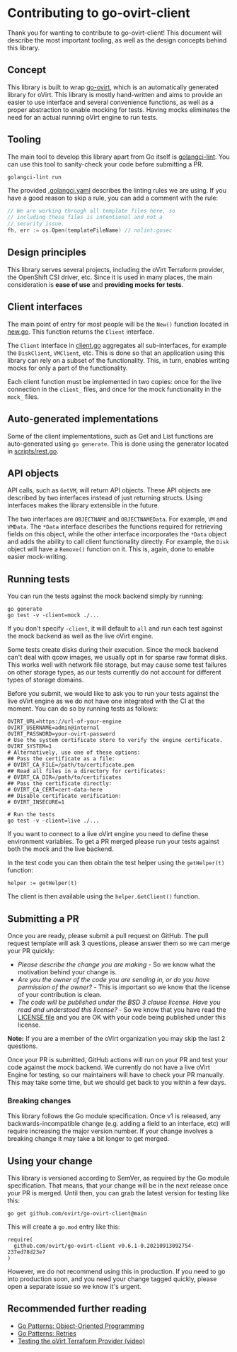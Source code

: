 # Contributing to go-ovirt-client

Thank you for wanting to contribute to go-ovirt-client! This document will describe the most important tooling, as well as the design concepts behind this library.

## Concept

This library is built to wrap [go-ovirt](https://github.com/ovirt/go-ovirt), which is an automatically generated library for oVirt. This library is mostly hand-written and aims to provide an easier to use interface and several convenience functions, as well as a proper abstraction to enable mocking for tests. Having mocks eliminates the need for an actual running oVirt engine to run tests.

## Tooling

The main tool to develop this library apart from Go itself is [golangci-lint](https://golangci-lint.run). You can use this tool to sanity-check your code before submitting a PR.

```
golangci-lint run
```

The provided [.golangci.yaml](.golangci.yml) describes the linting rules we are using. If you have a good reason to skip a rule, you can add a comment with the rule:

```go
// We are working through all template files here, so
// including these files is intentional and not a
// security issue.
fh, err := os.Open(templateFileName) // nolint:gosec
```

## Design principles

This library serves several projects, including the oVirt Terraform provider, the OpenShift CSI driver, etc. Since it is used in many places, the main consideration is **ease of use** and **providing mocks for tests**.

## Client interfaces

The main point of entry for most people will be the `New()` function located in [new.go](new.go). This function returns the `Client` interface. 

The `Client` interface in [client.go](client.go) aggregates all sub-interfaces, for example the `DiskClient`, `VMClient`, etc. This is done so that an application using this library can rely on a subset of the functionality. This, in turn, enables writing mocks for only a part of the functionality.

Each client function must be implemented in two copies: once for the live connection in the `client_` files, and once for the mock functionality in the `mock_` files.

## Auto-generated implementations

Some of the client implementations, such as Get and List functions are auto-generated using `go generate`. This is done using the generator located in [scripts/rest.go](scripts/rest.go).

## API objects

API calls, such as `GetVM`, will return API objects. These API objects are described by two interfaces instead of just returning structs. Using interfaces makes the library extensible in the future.

The two interfaces are `OBJECTNAME` and `OBJECTNAMEData`. For example, `VM` and `VMData`. The `*Data` interface describes the functions required for retrieving fields on this object, while the other interface incorporates the `*Data` object and adds the ability to call client functionality directly. For example, the `Disk` object will have a `Remove()` function on it. This is, again, done to enable easier mock-writing.

## Running tests

You can run the tests against the mock backend simply by running:

```
go generate
go test -v -client=mock ./...
```

If you don't specify `-client`, it will default to `all` and run each test against the mock backend as well as the live oVirt engine.

Some tests create disks during their execution. Since the mock backend can't deal with qcow images, we usually opt in for sparse raw format disks. This works well with network file storage, but may cause some test failures on other storage types, as our tests currently do not account for different types of storage domains. 

Before you submit, we would like to ask you to run your tests against the live oVirt engine as we do not have one integrated with the CI at the moment. You can do so by running tests as follows:

```
OVIRT_URL=https://url-of-your-engine
OVIRT_USERNAME=admin@internal
OVIRT_PASSWORD=your-ovirt-password
# Use the system certificate store to verify the engine certificate.
OVIRT_SYSTEM=1
# Alternatively, use one of these options:
## Pass the certificate as a file:
# OVIRT_CA_FILE=/path/to/certificate.pem
## Read all files in a directory for certificates:
# OVIRT_CA_DIR=/path/to/certificates
## Pass the certificate directly:
# OVIRT_CA_CERT=cert-data-here
## Disable certificate verification:
# OVIRT_INSECURE=1

# Run the tests
go test -v -client=live ./...
```

If you want to connect to a live oVirt engine you need to define these environment variables.
To get a PR merged please run your tests against both the mock and the live backend.

In the test code you can then obtain the test helper using the `getHelper(t)` function:

```
helper := getHelper(t)
```

The client is then available using the `helper.GetClient()` function. 

## Submitting a PR

Once you are ready, please submit a pull request on GitHub. The pull request template will ask 3 questions, please answer them so we can merge your PR quickly:

- *Please describe the change you are making* - So we know what the motivation behind your change is.
- *Are you the owner of the code you are sending in, or do you have permission of the owner?* - This is important so we know that the license of your contribution is clean.
- *The code will be published under the BSD 3 clause license. Have you read and understood this license?* - So we know that you have read the [LICENSE file](LICENSE) and you are OK with your code being published under this license.

**Note:** If you are a member of the oVirt organization you may skip the last 2 questions.

Once your PR is submitted, GitHub actions will run on your PR and test your code against the mock backend. We currently do not have a live oVirt Engine for testing, so our maintainers will have to check your PR manually. This may take some time, but we should get back to you within a few days.

### Breaking changes

This library follows the Go module specification. Once v1 is released, any backwards-incompatible change (e.g. adding a field to an interface, etc) will require increasing the major version number. If your change involves a breaking change it may take a bit longer to get merged.

## Using your change

This library is versioned according to SemVer, as required by the Go module specification. That means, that your change will be in the next release once your PR is merged. Until then, you can grab the latest version for testing like this:

```
go get github.com/ovirt/go-ovirt-client@main
```

This will create a `go.mod` entry like this:

```
require(
  github.com/ovirt/go-ovirt-client v0.6.1-0.20210913092754-237ed78d23e7
)
```

However, we do not recommend using this in production. If you need to go into production soon, and you need your change tagged quickly, please open a separate issue so we know it's urgent.

## Recommended further reading

- [Go Patterns: Object-Oriented Programming](https://debugged.it/blog/go-patterns-oop/)
- [Go Patterns: Retries](https://debugged.it/blog/go-patterns-retries/)
- [Testing the oVirt Terraform Provider (video)](https://www.youtube.com/watch?v=1eciby2NiSM)
